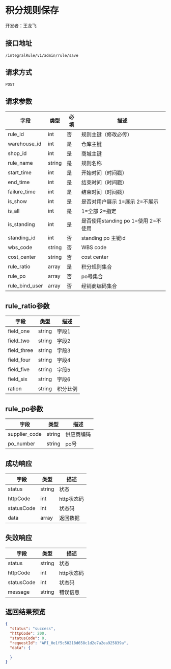 # 积分规则保存

开发者：王龙飞

## 接口地址

`/integralRule/v1/admin/rule/save`

## 请求方式

`POST`

## 请求参数

| 字段 | 类型   | 必填 | 描述     |
| ---- | ------ | ---- | -------- |
| rule_id | int | 否 | 规则主键（修改必传） |
| warehouse_id | int | 是 | 仓库主键 |
| shop_id | int | 是 |  商城主键 |
| rule_name | string | 是 | 规则名称 |
| start_time | int | 是 |  开始时间（时间戳） |
| end_time | int | 是 |  结束时间（时间戳） |
| failure_time | int | 是 |  结束时间（时间戳） |
| is_show | int | 是 |  是否对用户展示 1=展示 2=不展示 |
| is_all | int | 是 |  1=全部 2=指定 |
| is_standing | int | 是 | 是否使用standing po 1=使用 2=不使用 |
| standing_id | int | 否 | standing po 主键id |
| wbs_code | string | 否 |  WBS code |
| cost_center | string | 否 |  cost center |
| rule_ratio | array | 是 | 积分规则集合 |
| rule_po | array | 否 | po号集合 |
| rule_bind_user | array | 否 | 经销商编码集合 |

## rule_ratio参数
| 字段 | 类型 | 描述 |
| --- | --- | --- |
| field_one | string | 字段1 |
| field_two | string | 字段2 |
| field_three | string | 字段3 |
| field_four | string | 字段4 |
| field_five | string | 字段5 |
| field_six | string | 字段6 |
| ration | string | 积分比例 |

## rule_po参数
| 字段 | 类型 | 描述 |
| --- | --- | --- |
| supplier_code | string | 供应商编码 |
| po_number | string | po号 |

## 成功响应

| 字段       | 类型    | 描述        |
| ---------- | ------- | ----------- |
| status    | string  | 状态    |
| httpCode     | int  | http状态码    |
| statusCode | int  | 状态码 |
| data  | array  | 返回数据      |

## 失败响应

| 字段       | 类型    | 描述        |
| ---------- | ------- | ----------- |
| status    | string  | 状态    |
| httpCode     | int  | http状态码    |
| statusCode | int  | 状态码 |
| message  | string  | 错误信息      |

## 返回结果预览

```json
{
  "status": "success",
  "httpCode": 200,
  "statusCode": 0,
  "requestId": "API_0e1f5c50218d658c1d2e7a2ea925839a",
  "data": {
    
  }
}
```